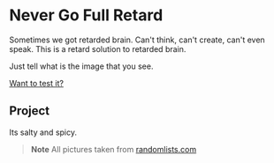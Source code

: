 # Never Go Full Retard

Sometimes we got retarded brain. Can't think, can't create, can't even speak. This is a retard solution to retarded brain. 

Just tell what is the image that you see.

[Want to test it?](https://cdn.rawgit.com/co3moz/never-go-full-retard/master/index.html)

## Project

Its salty and spicy.

> **Note** All pictures taken from [randomlists.com](https://www.randomlists.com/things)